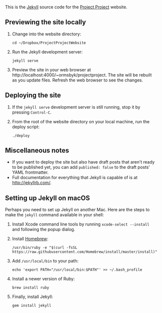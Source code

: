 This is the [Jekyll](http://jekyllrb.com/) source code for the [Project Project](http://people.reed.edu/~ormsbyk/projectproject/) website.

## Previewing the site locally

1. Change into the website directory:
   
   ```
   cd ~/Dropbox/ProjectProjectWebsite
   ```

2. Run the Jekyll development server:

   ```
   jekyll serve
   ```

3. Preview the site in your web browser at http://localhost:4000/~ormsbyk/projectproject. The site will be rebuilt as you update files. Refresh the web browser to see the changes.

## Deploying the site

1. If the `jekyll serve` development server is still running, stop it by pressing `Control-C`.

2. From the root of the website directory on your local machine, run the deploy script:

   ```
   ./deploy
   ```

## Miscellaneous notes

* If you want to deploy the site but also have draft posts that aren't ready to be published yet, you can add `published: false` to the draft posts' YAML frontmatter.
* Full documentation for everything that Jekyll is capable of is at http://jekyllrb.com/.

## Setting up Jekyll on macOS

Perhaps you need to set up Jekyll on another Mac. Here are the steps to make the `jekyll` command available in your shell:

1. Install Xcode command line tools by running `xcode-select --install` and following the popup dialog.

2. Install [Homebrew](https://brew.sh/):

   ```
   /usr/bin/ruby -e "$(curl -fsSL https://raw.githubusercontent.com/Homebrew/install/master/install)"
   ```

3. Add `/usr/local/bin` to your path:

   ```
   echo 'export PATH="/usr/local/bin:$PATH"' >> ~/.bash_profile
   ```

4. Install a newer version of Ruby:

   ```
   brew install ruby
   ```

5. Finally, install Jekyll:

   ```
   gem install jekyll
   ```
